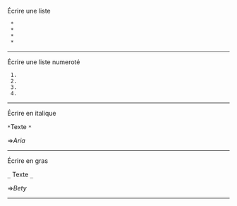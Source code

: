 Écrire une liste
```
 *
 *
 *
 *
```
***
Écrire une liste numeroté

```
 1.
 2.
 3.
 4.
```
***
Écrire en italique

` * `Texte `*`

=>*Aria*

***
Écrire en gras

 
`_` Texte `_`

=>_Bety_

***



